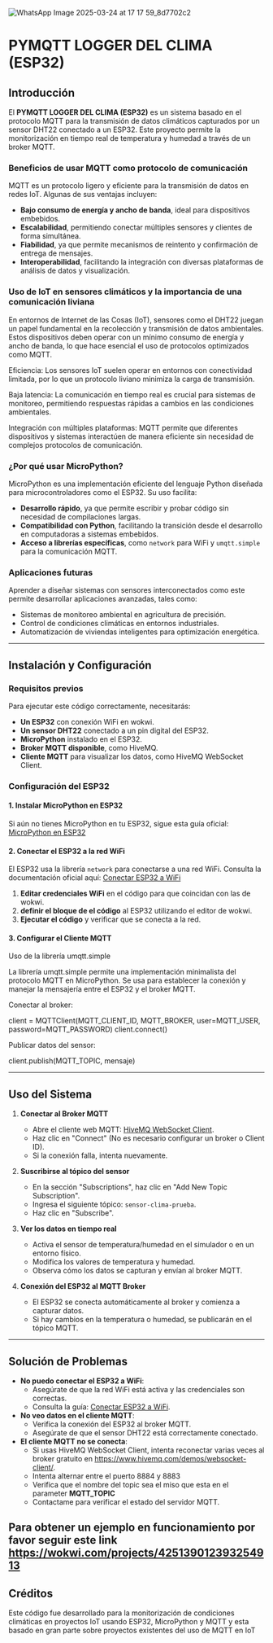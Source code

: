 

![WhatsApp Image 2025-03-24 at 17 17 59_8d7702c2](https://github.com/user-attachments/assets/d1dc4f4e-3004-4d81-a08f-7be0a287f63b)


# PYMQTT LOGGER DEL CLIMA (ESP32)



## Introducción
El **PYMQTT LOGGER DEL CLIMA (ESP32)** es un sistema basado en el protocolo MQTT para la transmisión de datos climáticos capturados por un sensor DHT22 conectado a un ESP32. Este proyecto permite la monitorización en tiempo real de temperatura y humedad a través de un broker MQTT. 

### Beneficios de usar MQTT como protocolo de comunicación
MQTT es un protocolo ligero y eficiente para la transmisión de datos en redes IoT. Algunas de sus ventajas incluyen:
- **Bajo consumo de energía y ancho de banda**, ideal para dispositivos embebidos.
- **Escalabilidad**, permitiendo conectar múltiples sensores y clientes de forma simultánea.
- **Fiabilidad**, ya que permite mecanismos de reintento y confirmación de entrega de mensajes.
- **Interoperabilidad**, facilitando la integración con diversas plataformas de análisis de datos y visualización.

 ### Uso de IoT en sensores climáticos y la importancia de una comunicación liviana

En entornos de Internet de las Cosas (IoT), sensores como el DHT22 juegan un papel fundamental en la recolección y transmisión de datos ambientales. Estos dispositivos deben operar con un mínimo consumo de energía y ancho de banda, lo que hace esencial el uso de protocolos optimizados como MQTT.

Eficiencia: Los sensores IoT suelen operar en entornos con conectividad limitada, por lo que un protocolo liviano minimiza la carga de transmisión.

Baja latencia: La comunicación en tiempo real es crucial para sistemas de monitoreo, permitiendo respuestas rápidas a cambios en las condiciones ambientales.

Integración con múltiples plataformas: MQTT permite que diferentes dispositivos y sistemas interactúen de manera eficiente sin necesidad de complejos protocolos de comunicación.

### ¿Por qué usar MicroPython?
MicroPython es una implementación eficiente del lenguaje Python diseñada para microcontroladores como el ESP32. Su uso facilita:
- **Desarrollo rápido**, ya que permite escribir y probar código sin necesidad de compilaciones largas.
- **Compatibilidad con Python**, facilitando la transición desde el desarrollo en computadoras a sistemas embebidos.
- **Acceso a librerías específicas**, como `network` para WiFi y `umqtt.simple` para la comunicación MQTT.

### Aplicaciones futuras
Aprender a diseñar sistemas con sensores interconectados como este permite desarrollar aplicaciones avanzadas, tales como:
- Sistemas de monitoreo ambiental en agricultura de precisión.
- Control de condiciones climáticas en entornos industriales.
- Automatización de viviendas inteligentes para optimización energética.

---

## Instalación y Configuración

### Requisitos previos
Para ejecutar este código correctamente, necesitarás:
- **Un ESP32** con conexión WiFi en wokwi.
- **Un sensor DHT22** conectado a un pin digital del ESP32.
- **MicroPython** instalado en el ESP32.
- **Broker MQTT disponible**, como HiveMQ.
- **Cliente MQTT** para visualizar los datos, como HiveMQ WebSocket Client.

### Configuración del ESP32
#### 1. Instalar MicroPython en ESP32
Si aún no tienes MicroPython en tu ESP32, sigue esta guía oficial: [MicroPython en ESP32](https://docs.wokwi.com/guides/micropython)

#### 2. Conectar el ESP32 a la red WiFi
El ESP32 usa la librería `network` para conectarse a una red WiFi. Consulta la documentación oficial aquí: [Conectar ESP32 a WiFi](https://docs.wokwi.com/guides/esp32-wifi#connecting-to-the-wifi)

1. **Editar credenciales WiFi** en el código para que coincidan con las de wokwi.
2. **definir el bloque de  el código** al ESP32 utilizando el editor de wokwi.
3. **Ejecutar el código** y verificar que se conecta a la red.

#### 3. Configurar el Cliente MQTT
Uso de la librería umqtt.simple

La librería umqtt.simple permite una implementación minimalista del protocolo MQTT en MicroPython. Se usa para establecer la conexión y manejar la mensajería entre el ESP32 y el broker MQTT.

Conectar al broker:

client = MQTTClient(MQTT_CLIENT_ID, MQTT_BROKER, user=MQTT_USER, password=MQTT_PASSWORD)
client.connect()

Publicar datos del sensor:

client.publish(MQTT_TOPIC, mensaje)





---

## Uso del Sistema

1. **Conectar al Broker MQTT**
   - Abre el cliente web MQTT: [HiveMQ WebSocket Client](http://www.hivemq.com/demos/websocket-client/).
   - Haz clic en "Connect" (No es necesario configurar un broker o Client ID).
   - Si la conexión falla, intenta nuevamente.

2. **Suscribirse al tópico del sensor**
   - En la sección "Subscriptions", haz clic en "Add New Topic Subscription".
   - Ingresa el siguiente tópico: `sensor-clima-prueba`.
   - Haz clic en "Subscribe".

3. **Ver los datos en tiempo real**
   - Activa el sensor de temperatura/humedad en el simulador o en un entorno físico.
   - Modifica los valores de temperatura y humedad.
   - Observa cómo los datos se capturan y envían al broker MQTT.

4. **Conexión del ESP32 al MQTT Broker**
   - El ESP32 se conecta automáticamente al broker y comienza a capturar datos.
   - Si hay cambios en la temperatura o humedad, se publicarán en el tópico MQTT.

---

## Solución de Problemas
- **No puedo conectar el ESP32 a WiFi**:
  - Asegúrate de que la red WiFi está activa y las credenciales son correctas.
  - Consulta la guía: [Conectar ESP32 a WiFi](https://docs.wokwi.com/guides/esp32-wifi#connecting-to-the-wifi).
- **No veo datos en el cliente MQTT**:
  - Verifica la conexión del ESP32 al broker MQTT.
  - Asegúrate de que el sensor DHT22 está correctamente conectado.
- **El cliente MQTT no se conecta**:
  - Si usas HiveMQ WebSocket Client, intenta reconectar varias veces al broker gratuito en https://www.hivemq.com/demos/websocket-client/.
  - Intenta alternar entre el puerto 8884 y 8883
  - Verifica que el nombre del topic sea el miso que esta en el parameter **MQTT_TOPIC**
  - Contactame para verificar el estado del servidor MQTT.


Para obtener un ejemplo en funcionamiento por favor seguir este link
https://wokwi.com/projects/425139012393254913
---

## Créditos
Este código fue desarrollado para la monitorización de condiciones climáticas en proyectos IoT usando ESP32, MicroPython y MQTT y esta basado en gran parte sobre proyectos existentes del uso de MQTT en IoT


